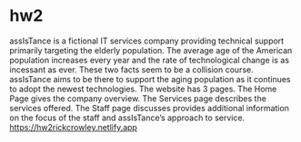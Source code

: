 # hw2
assIsTance is a fictional IT services company providing technical support primarily targeting the elderly population. The average age of the American population increases every year and the rate of technological change is as incessant as ever. These two facts seem to be a collision course. assIsTance aims to be there to support the aging population as it continues to adopt the newest technologies. The website has 3 pages. The Home Page gives the company overview. The Services page describes the services offered. The Staff page discusses provides additional information on the focus of the staff and assIsTance’s approach to service.
https://hw2rickcrowley.netlify.app